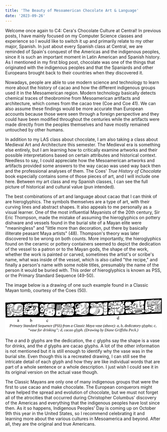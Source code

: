 ```yaml
---
title: 'The Beauty of Mesoamerican Chocolate Art & Language'
date: '2023-09-26'
---
```


Welcome once again to C4: Cera's Chocolate Culture at Central! In previous posts, I have mainly focused on my Computer Science classes and experience so I would like to switch it up and primarily relate to my other major, Spanish. In just about every Spanish class at Central, we are reminded of Spain's conquest of the Americas and the indigenous peoples, since it is such an important moment in Latin American and Spanish history. As I mentioned in my first blog post, chocolate was one of the things that originated with the indigenous peoples and that the Spaniards and other Europeans brought back to their countries when they discovered it.

Nowadays, people are able to use modern science and technology to learn more about the history of cacao and how the different indigenous groups used it in the Mesoamerican region. Modern technology basically detects chemical traces of theobromine from Mesoamerican artifacts and architecture, which comes from the cacao tree (Coe and Coe 41). We can also assume these findings would be more accurate than European accounts because those were seen through a foreign perspective and they could have been modified throughout the centuries while the artifacts were made directly from the peoples themselves and have mostly remained untouched by other humans.

In addition to my LAS class about chocolate, I am also taking a class about Medieval Art and Architecture this semester. The Medieval era is something else entirely, but I am learning how to critically examine artworks and their possible interpretations based on certain attributes and historical context. Needless to say, I could appreciate how the Mesoamerican artworks and artifacts provided some answers to the way cacao was used way back then and the professional analyses of them. The Coes' _True History of Chocolate_ book especially contains some of those pieces of art, and I will include one here. Between my art class and my Spanish classes, I can see the full picture of historical and cultural value (pun intended).

The best combinations of art and language about cacao that I can think of are hieroglyphics. The symbols themselves are a type of art, with their curving lines and abstract shapes. It also appeals to me personally as a visual learner. One of the most influential Mayanists of the 20th century, Sir Eric Thompson, made the mistake of assuming the hieroglyphics on pottery dishware and vessels found in the burial site of a Mayan elite were "meaningless" and "little more than decoration, put there by basically illiterate peasant Maya artists" (48). Thompson's theory was later discovered to be wrong on both counts. More importantly, the hieroglyphics found on the ceramic or pottery containers seemed to depict the dedication of the vessel to a patron or to the Mayan gods, the shape of the work, whether the work is painted or carved, sometimes the artist's or scribe's name, what was inside of the vessel, which is also called "the recipe," and finally a person's name with some noble titles, presumably the name of the person it would be buried with. This order of hieroglyphics is known as PSS, or the Primary Standard Sequence (49-50).

The image below is a drawing of one such example found in a Classic Mayan tomb, courtesy of the Coes (50).

![Primary Standard Sequence (PSS) from a Classic Maya vase](./../public/images/mesoamerican-pss.png)

The _a_ and _b_ glyphs are the dedication, the _c_ glyphs say the shape is a vase for drinks, and the _d_ glyphs are cacao glyphs. A lot of the other information is not mentioned but it is still enough to identify why the vase was in the burial site. Even though this is a recreated drawing, I can still see the intricate detail of each glyph and how they are like individual words that are part of a whole sentence or a whole description. I just wish I could see it in its original version on the actual vase though.

The Classic Mayans are only one of many indigenous groups that were the first to use cacao and make chocolate. The European conquerors might have helped the spread and evolution of chocolate, but we must not forget all of the atrocities that occurred during Christopher Columbus' discovery of the Americas and everything that the indigenous peoples have lost since then. As it so happens, Indigenous Peoples' Day is coming up on October 9th this year in the United States, so I recommend celebrating it and learning more about the various cultures in Mesoamerica and beyond. After all, they are the original and true Americans.
